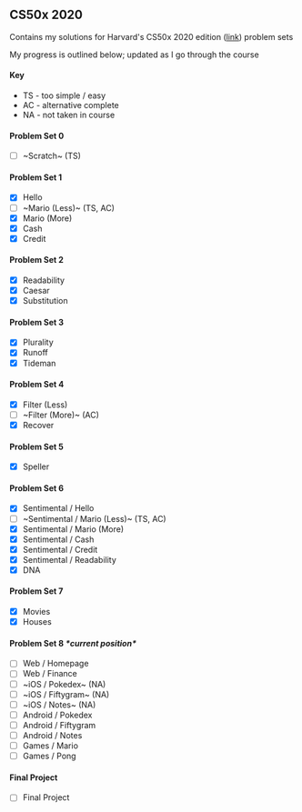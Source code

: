 ## CS50x 2020

Contains my solutions for Harvard's CS50x 2020 edition ([link](https://cs50.harvard.edu/x/2020/)) problem sets

My progress is outlined below; updated as I go through the course

#### Key
- TS - too simple / easy
- AC - alternative complete
- NA - not taken in course

#### Problem Set 0
- [ ] ~Scratch~ (TS)

#### Problem Set 1

- [x] Hello
- [ ] ~Mario (Less)~ (TS, AC)
- [x] Mario (More)
- [x] Cash
- [x] Credit

#### Problem Set 2

- [x] Readability
- [x] Caesar
- [x] Substitution

#### Problem Set 3

- [x] Plurality
- [x] Runoff
- [x] Tideman

#### Problem Set 4

- [x] Filter (Less)
- [ ] ~Filter (More)~ (AC)
- [x] Recover

#### Problem Set 5

- [x] Speller

#### Problem Set 6

- [x] Sentimental / Hello
- [ ] ~Sentimental / Mario (Less)~ (TS, AC)
- [x] Sentimental / Mario (More)
- [x] Sentimental / Cash
- [x] Sentimental / Credit
- [x] Sentimental / Readability
- [x] DNA

#### Problem Set 7

- [x] Movies
- [x] Houses

#### Problem Set 8 *\*current position\**

- [ ] Web / Homepage
- [ ] Web / Finance
- [ ] ~iOS / Pokedex~ (NA)
- [ ] ~iOS / Fiftygram~ (NA)
- [ ] ~iOS / Notes~ (NA)
- [ ] Android / Pokedex
- [ ] Android / Fiftygram
- [ ] Android / Notes
- [ ] Games / Mario
- [ ] Games / Pong

#### Final Project

- [ ] Final Project
